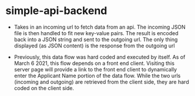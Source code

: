 # simple-api-backend
- Takes in an incoming url to fetch data from an api. The incoming JSON file is then handled to fit new key-value pairs. The result is encoded back into a JSON string and sent to the outgoing url. The only thing displayed (as JSON content) is the response from the outgoing url

- Previously, this data flow was hard coded and executed by itself. As of March 6 2021, this flow depends on a front end client. Visiting this server page will provide a link to the front end client to dynamically enter the Applicant Name portion of the data flow. While the two urls (incoming and outgoing) are retrieved from the client side, they are hard coded on the client side. 